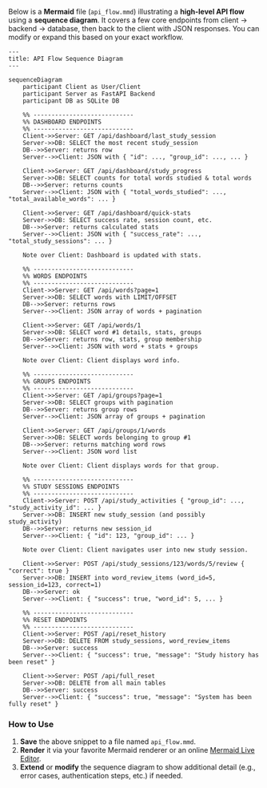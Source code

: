 Below is a **Mermaid** file (`api_flow.mmd`) illustrating a **high-level API flow** using a **sequence diagram**. It covers a few core endpoints from client → backend → database, then back to the client with JSON responses. You can modify or expand this based on your exact workflow.

```mermaid
---
title: API Flow Sequence Diagram
---

sequenceDiagram
    participant Client as User/Client
    participant Server as FastAPI Backend
    participant DB as SQLite DB

    %% ----------------------------
    %% DASHBOARD ENDPOINTS
    %% ----------------------------
    Client->>Server: GET /api/dashboard/last_study_session
    Server->>DB: SELECT the most recent study_session
    DB-->>Server: returns row
    Server-->>Client: JSON with { "id": ..., "group_id": ..., ... }

    Client->>Server: GET /api/dashboard/study_progress
    Server->>DB: SELECT counts for total words studied & total words
    DB-->>Server: returns counts
    Server-->>Client: JSON with { "total_words_studied": ..., "total_available_words": ... }

    Client->>Server: GET /api/dashboard/quick-stats
    Server->>DB: SELECT success rate, session count, etc.
    DB-->>Server: returns calculated stats
    Server-->>Client: JSON with { "success_rate": ..., "total_study_sessions": ... }

    Note over Client: Dashboard is updated with stats.

    %% ----------------------------
    %% WORDS ENDPOINTS
    %% ----------------------------
    Client->>Server: GET /api/words?page=1
    Server->>DB: SELECT words with LIMIT/OFFSET
    DB-->>Server: returns rows
    Server-->>Client: JSON array of words + pagination

    Client->>Server: GET /api/words/1
    Server->>DB: SELECT word #1 details, stats, groups
    DB-->>Server: returns row, stats, group membership
    Server-->>Client: JSON with word + stats + groups

    Note over Client: Client displays word info.

    %% ----------------------------
    %% GROUPS ENDPOINTS
    %% ----------------------------
    Client->>Server: GET /api/groups?page=1
    Server->>DB: SELECT groups with pagination
    DB-->>Server: returns group rows
    Server-->>Client: JSON array of groups + pagination

    Client->>Server: GET /api/groups/1/words
    Server->>DB: SELECT words belonging to group #1
    DB-->>Server: returns matching word rows
    Server-->>Client: JSON word list

    Note over Client: Client displays words for that group.

    %% ----------------------------
    %% STUDY SESSIONS ENDPOINTS
    %% ----------------------------
    Client->>Server: POST /api/study_activities { "group_id": ..., "study_activity_id": ... }
    Server->>DB: INSERT new study_session (and possibly study_activity)
    DB-->>Server: returns new session_id
    Server-->>Client: { "id": 123, "group_id": ... }

    Note over Client: Client navigates user into new study session.

    Client->>Server: POST /api/study_sessions/123/words/5/review { "correct": true }
    Server->>DB: INSERT into word_review_items (word_id=5, session_id=123, correct=1)
    DB-->>Server: ok
    Server-->>Client: { "success": true, "word_id": 5, ... }

    %% ----------------------------
    %% RESET ENDPOINTS
    %% ----------------------------
    Client->>Server: POST /api/reset_history
    Server->>DB: DELETE FROM study_sessions, word_review_items
    DB-->>Server: success
    Server-->>Client: { "success": true, "message": "Study history has been reset" }

    Client->>Server: POST /api/full_reset
    Server->>DB: DELETE from all main tables
    DB-->>Server: success
    Server-->>Client: { "success": true, "message": "System has been fully reset" }
```

### How to Use

1. **Save** the above snippet to a file named `api_flow.mmd`.
2. **Render** it via your favorite Mermaid renderer or an online [Mermaid Live Editor](https://mermaid.live/).
3. **Extend** or **modify** the sequence diagram to show additional detail (e.g., error cases, authentication steps, etc.) if needed.